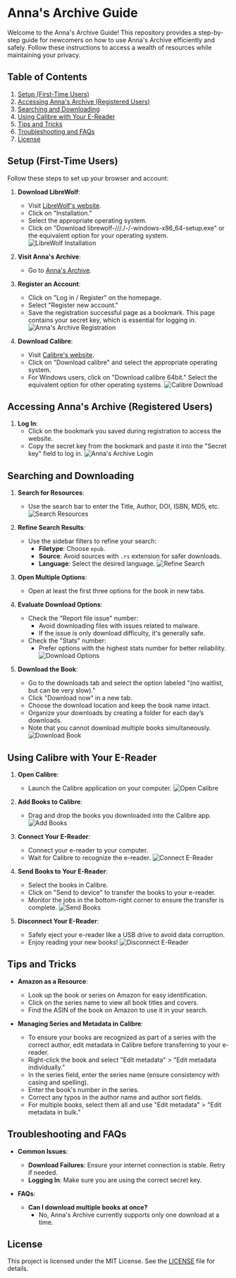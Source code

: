 # Anna's Archive Guide

Welcome to the Anna's Archive Guide! This repository provides a step-by-step guide for newcomers on how to use Anna's Archive efficiently and safely. Follow these instructions to access a wealth of resources while maintaining your privacy.

## Table of Contents

1. [Setup (First-Time Users)](#setup-first-time-users)
2. [Accessing Anna's Archive (Registered Users)](#accessing-annas-archive-registered-users)
3. [Searching and Downloading](#searching-and-downloading)
4. [Using Calibre with Your E-Reader](#using-calibre-with-your-e-reader)
5. [Tips and Tricks](#tips-and-tricks)
6. [Troubleshooting and FAQs](#troubleshooting-and-faqs)
7. [License](#license)

## Setup (First-Time Users)

Follow these steps to set up your browser and account:

1. **Download LibreWolf**:
   - Visit [LibreWolf's website](https://librewolf.net/).
   - Click on "Installation."
   - Select the appropriate operating system.
   - Click on "Download librewolf-///./-/-windows-x86_64-setup.exe" or the equivalent option for your operating system.
   ![LibreWolf Installation](images/librewolf-installation.png)

2. **Visit Anna's Archive**:
   - Go to [Anna's Archive](https://annas-archive.org/).

3. **Register an Account**:
   - Click on "Log in / Register" on the homepage.
   - Select "Register new account."
   - Save the registration successful page as a bookmark. This page contains your secret key, which is essential for logging in.
   ![Anna's Archive Registration](images/annas-archive-registration.png)

4. **Download Calibre**:
   - Visit [Calibre's website](https://calibre-ebook.com/).
   - Click on "Download calibre" and select the appropriate operating system.
   - For Windows users, click on "Download calibre 64bit." Select the equivalent option for other operating systems.
   ![Calibre Download](images/calibre-download.png)

## Accessing Anna's Archive (Registered Users)

1. **Log In**:
   - Click on the bookmark you saved during registration to access the website.
   - Copy the secret key from the bookmark and paste it into the "Secret key" field to log in.
   ![Anna's Archive Login](images/)

## Searching and Downloading

1. **Search for Resources**:
   - Use the search bar to enter the Title, Author, DOI, ISBN, MD5, etc.
   ![Search Resources](images/search-resources.png)

2. **Refine Search Results**:
   - Use the sidebar filters to refine your search:
     - **Filetype**: Choose `epub`.
     - **Source**: Avoid sources with `.rs` extension for safer downloads.
     - **Language**: Select the desired language.
   ![Refine Search](images/refine-search.png)

3. **Open Multiple Options**:
   - Open at least the first three options for the book in new tabs.

4. **Evaluate Download Options**:
   - Check the "Report file issue" number:
     - Avoid downloading files with issues related to malware.
     - If the issue is only download difficulty, it's generally safe.
   - Check the "Stats" number:
     - Prefer options with the highest stats number for better reliability.
   ![Download Options](images/download-options.png)

5. **Download the Book**:
   - Go to the downloads tab and select the option labeled "(no waitlist, but can be very slow)."
   - Click "Download now" in a new tab.
   - Choose the download location and keep the book name intact.
   - Organize your downloads by creating a folder for each day’s downloads.
   - Note that you cannot download multiple books simultaneously.
   ![Download Book](images/download-book.png)

## Using Calibre with Your E-Reader

1. **Open Calibre**:
   - Launch the Calibre application on your computer.
   ![Open Calibre](images/open-calibre.png)

2. **Add Books to Calibre**:
   - Drag and drop the books you downloaded into the Calibre app.
   ![Add Books](images/add-books.png)

3. **Connect Your E-Reader**:
   - Connect your e-reader to your computer.
   - Wait for Calibre to recognize the e-reader.
   ![Connect E-Reader](images/connect-e-reader.png)

4. **Send Books to Your E-Reader**:
   - Select the books in Calibre.
   - Click on "Send to device" to transfer the books to your e-reader.
   - Monitor the jobs in the bottom-right corner to ensure the transfer is complete.
   ![Send Books](images/send-books.png)

5. **Disconnect Your E-Reader**:
   - Safely eject your e-reader like a USB drive to avoid data corruption.
   - Enjoy reading your new books!
   ![Disconnect E-Reader](images/disconnect-e-reader.png)

## Tips and Tricks

- **Amazon as a Resource**:
  - Look up the book or series on Amazon for easy identification.
  - Click on the series name to view all book titles and covers.
  - Find the ASIN of the book on Amazon to use it in your search.

- **Managing Series and Metadata in Calibre**:
  - To ensure your books are recognized as part of a series with the correct author, edit metadata in Calibre before transferring to your e-reader.
  - Right-click the book and select "Edit metadata" > "Edit metadata individually."
  - In the series field, enter the series name (ensure consistency with casing and spelling).
  - Enter the book's number in the series.
  - Correct any typos in the author name and author sort fields.
  - For multiple books, select them all and use "Edit metadata" > "Edit metadata in bulk."

## Troubleshooting and FAQs

- **Common Issues**:
  - **Download Failures**: Ensure your internet connection is stable. Retry if needed.
  - **Logging In**: Make sure you are using the correct secret key.

- **FAQs**:
  - **Can I download multiple books at once?**
    - No, Anna's Archive currently supports only one download at a time.

## License

This project is licensed under the MIT License. See the [LICENSE](LICENSE) file for details.
